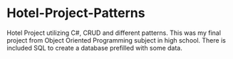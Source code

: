 # Hotel-Project-Patterns
 Hotel Project utilizing C#, CRUD and different patterns. This was my final project from Object Oriented Programming subject in high school. There is included SQL to create a database prefilled with some data.
